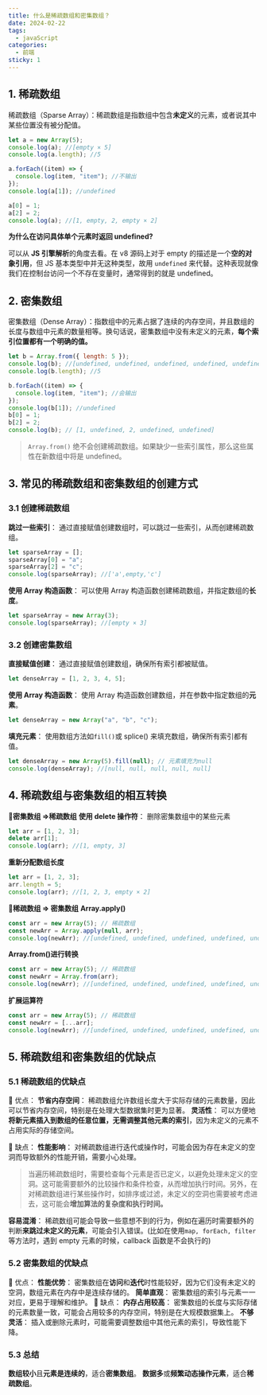 ```yaml
---
title: 什么是稀疏数组和密集数组？
date: 2024-02-22
tags:
  - javaScript
categories:
  - 前端
sticky: 1
---
```


## 1. 稀疏数组

稀疏数组（Sparse Array）：稀疏数组是指数组中包含**未定义**的元素，或者说其中某些位置没有被分配值。

```javascript
let a = new Array(5);
console.log(a); //[empty × 5]
console.log(a.length); //5

a.forEach((item) => {
  console.log(item, "item"); //不输出
});
console.log(a[1]); //undefined

a[0] = 1;
a[2] = 2;
console.log(a); //[1, empty, 2, empty × 2]
```

**为什么在访问具体单个元素时返回 undefined?**

可以从 **JS 引擎解析**的角度去看。在 v8 源码上对于 empty 的描述是一个**空的对象引用**，但 JS 基本类型中并无这种类型，故用 `undefined` 来代替。这种表现就像我们在控制台访问一个不存在变量时，通常得到的就是 undefined。

## 2. 密集数组

密集数组（Dense Array）：指数组中的元素占据了连续的内存空间，并且数组的长度与数组中元素的数量相等。换句话说，密集数组中没有未定义的元素，**每个索引位置都有一个明确的值。**

```javascript
let b = Array.from({ length: 5 });
console.log(b); //[undefined, undefined, undefined, undefined, undefined]
console.log(b.length); //5

b.forEach((item) => {
  console.log(item, "item"); //会输出
});
console.log(b[1]); //undefined
b[0] = 1;
b[2] = 2;
console.log(b); // [1, undefined, 2, undefined, undefined]
```

> `Array.from()` 绝不会创建稀疏数组。如果缺少一些索引属性，那么这些属性在新数组中将是 undefined。

## 3. 常见的稀疏数组和密集数组的创建方式

### 3.1 创建稀疏数组

**跳过一些索引**： 通过直接赋值创建数组时，可以跳过一些索引，从而创建稀疏数组。

```javascript
let sparseArray = [];
sparseArray[0] = "a";
sparseArray[2] = "c";
console.log(sparseArray); //['a',empty,'c']
```

**使用 Array 构造函数**： 可以使用 Array 构造函数创建稀疏数组，并指定数组的**长度**。

```javascript
let sparseArray = new Array(3);
console.log(sparseArray); //[empty × 3]
```

### 3.2 创建密集数组

**直接赋值创建**： 通过直接赋值创建数组，确保所有索引都被赋值。

```javascript
let denseArray = [1, 2, 3, 4, 5];
```

**使用 Array 构造函数**： 使用 Array 构造函数创建数组，并在参数中指定数组的**元素**。

```javascript
let denseArray = new Array("a", "b", "c");
```

**填充元素**： 使用数组方法如`fill()`或 splice() 来填充数组，确保所有索引都有值。

```javascript
let denseArray = new Array(5).fill(null); // 元素填充为null
console.log(denseArray); //[null, null, null, null, null]
```

## 4. 稀疏数组与密集数组的相互转换

🔸**密集数组 =>稀疏数组**
**使用 delete 操作符**： 删除密集数组中的某些元素

```javascript
let arr = [1, 2, 3];
delete arr[1];
console.log(arr); //[1, empty, 3]
```

**重新分配数组长度**

```javascript
let arr = [1, 2, 3];
arr.length = 5;
console.log(arr); //[1, 2, 3, empty × 2]
```

🔸**稀疏数组 => 密集数组**
**Array.apply()**

```javascript
const arr = new Array(5); // 稀疏数组
const newArr = Array.apply(null, arr);
console.log(newArr); //[undefined, undefined, undefined, undefined, undefined]
```

**Array.from()进行转换**

```javascript
const arr = new Array(5); // 稀疏数组
const newArr = Array.from(arr);
console.log(newArr); //[undefined, undefined, undefined, undefined, undefined]
```

**扩展运算符**

```javascript
const arr = new Array(5); // 稀疏数组
const newArr = [...arr];
console.log(newArr); //[undefined, undefined, undefined, undefined, undefined]
```

## 5. 稀疏数组和密集数组的优缺点

### 5.1 稀疏数组的优缺点

🔸 优点：
**节省内存空间**： 稀疏数组允许数组长度大于实际存储的元素数量，因此可以节省内存空间，特别是在处理大型数据集时更为显著。
**灵活性**： 可以方便地**将新元素插入到数组的任意位置，无需调整其他元素的索引**，因为未定义的元素不占用实际的存储空间。

🔸 缺点：
**性能影响**： 对稀疏数组进行迭代或操作时，可能会因为存在未定义的空洞而导致额外的性能开销，需要小心处理。

> 当遍历稀疏数组时，需要检查每个元素是否已定义，以避免处理未定义的空洞。这可能需要额外的比较操作和条件检查，从而增加执行时间。另外，在对稀疏数组进行某些操作时，如排序或过滤，未定义的空洞也需要被考虑进去，这可能会**增加算法的复杂度和执行时间。**

**容易混淆**： 稀疏数组可能会导致一些意想不到的行为，例如在遍历时需要额外的判断**来跳过未定义的元素**，可能会引入错误。(比如在使用`map, forEach, filter`等方法时，遇到 empty 元素的时候，callback 函数是不会执行的)

### 5.2 密集数组的优缺点

🔸 优点：
**性能优势**： 密集数组在**访问**和**迭代**时性能较好，因为它们没有未定义的空洞，数组元素在内存中是连续存储的。
**简单直观**： 密集数组的索引与元素一一对应，更易于理解和维护。
🔸 缺点：
**内存占用较高**： 密集数组的长度与实际存储的元素数量一致，可能会占用较多的内存空间，特别是在大规模数据集上。
**不够灵活**： 插入或删除元素时，可能需要调整数组中其他元素的索引，导致性能下降。

### 5.3 总结

**数组较小**且**元素是连续的**，适合**密集数组**。
**数据多**或**频繁动态操作元素**，适合**稀疏数组**。
